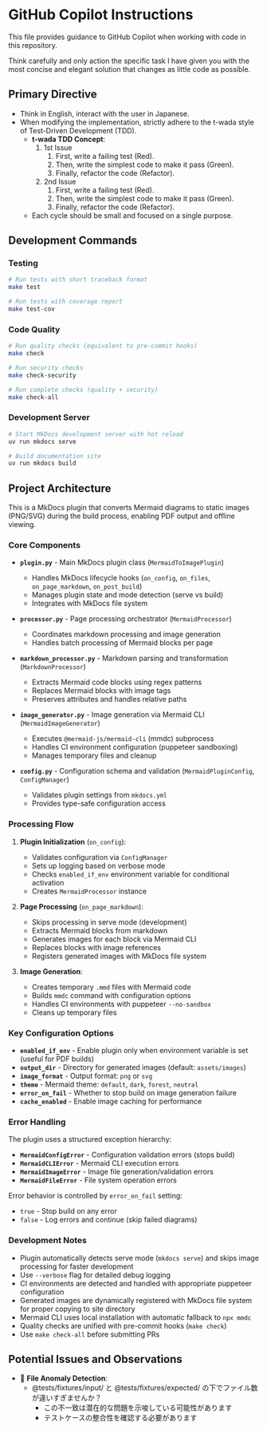 # GitHub Copilot Instructions

This file provides guidance to GitHub Copilot when working with code in this repository.

Think carefully and only action the specific task I have given you with the most concise and elegant solution that changes as little code as possible.

## Primary Directive

- Think in English, interact with the user in Japanese.
- When modifying the implementation, strictly adhere to the t-wada style of Test-Driven Development (TDD).
  - **t-wada TDD Concept**:
    1. 1st Issue
        1. First, write a failing test (Red).
        2. Then, write the simplest code to make it pass (Green).
        3. Finally, refactor the code (Refactor).
    2. 2nd Issue
        1. First, write a failing test (Red).
        2. Then, write the simplest code to make it pass (Green).
        3. Finally, refactor the code (Refactor).
  - Each cycle should be small and focused on a single purpose.

## Development Commands

### Testing
```bash
# Run tests with short traceback format
make test

# Run tests with coverage report
make test-cov

```

### Code Quality
```bash
# Run quality checks (equivalent to pre-commit hooks)
make check

# Run security checks
make check-security

# Run complete checks (quality + security)
make check-all
```

### Development Server
```bash
# Start MkDocs development server with hot reload
uv run mkdocs serve

# Build documentation site
uv run mkdocs build
```

## Project Architecture

This is a MkDocs plugin that converts Mermaid diagrams to static images (PNG/SVG) during the build process, enabling PDF output and offline viewing.

### Core Components

- **`plugin.py`** - Main MkDocs plugin class (`MermaidToImagePlugin`)
  - Handles MkDocs lifecycle hooks (`on_config`, `on_files`, `on_page_markdown`, `on_post_build`)
  - Manages plugin state and mode detection (serve vs build)
  - Integrates with MkDocs file system

- **`processor.py`** - Page processing orchestrator (`MermaidProcessor`)
  - Coordinates markdown processing and image generation
  - Handles batch processing of Mermaid blocks per page

- **`markdown_processor.py`** - Markdown parsing and transformation (`MarkdownProcessor`)
  - Extracts Mermaid code blocks using regex patterns
  - Replaces Mermaid blocks with image tags
  - Preserves attributes and handles relative paths

- **`image_generator.py`** - Image generation via Mermaid CLI (`MermaidImageGenerator`)
  - Executes `@mermaid-js/mermaid-cli` (mmdc) subprocess
  - Handles CI environment configuration (puppeteer sandboxing)
  - Manages temporary files and cleanup

- **`config.py`** - Configuration schema and validation (`MermaidPluginConfig`, `ConfigManager`)
  - Validates plugin settings from `mkdocs.yml`
  - Provides type-safe configuration access

### Processing Flow

1. **Plugin Initialization** (`on_config`):
   - Validates configuration via `ConfigManager`
   - Sets up logging based on verbose mode
   - Checks `enabled_if_env` environment variable for conditional activation
   - Creates `MermaidProcessor` instance

2. **Page Processing** (`on_page_markdown`):
   - Skips processing in serve mode (development)
   - Extracts Mermaid blocks from markdown
   - Generates images for each block via Mermaid CLI
   - Replaces blocks with image references
   - Registers generated images with MkDocs file system

3. **Image Generation**:
   - Creates temporary `.mmd` files with Mermaid code
   - Builds `mmdc` command with configuration options
   - Handles CI environments with puppeteer `--no-sandbox`
   - Cleans up temporary files

### Key Configuration Options

- **`enabled_if_env`** - Enable plugin only when environment variable is set (useful for PDF builds)
- **`output_dir`** - Directory for generated images (default: `assets/images`)
- **`image_format`** - Output format: `png` or `svg`
- **`theme`** - Mermaid theme: `default`, `dark`, `forest`, `neutral`
- **`error_on_fail`** - Whether to stop build on image generation failure
- **`cache_enabled`** - Enable image caching for performance

### Error Handling

The plugin uses a structured exception hierarchy:
- **`MermaidConfigError`** - Configuration validation errors (stops build)
- **`MermaidCLIError`** - Mermaid CLI execution errors
- **`MermaidImageError`** - Image file generation/validation errors
- **`MermaidFileError`** - File system operation errors

Error behavior is controlled by `error_on_fail` setting:
- `true` - Stop build on any error
- `false` - Log errors and continue (skip failed diagrams)

### Development Notes

- Plugin automatically detects serve mode (`mkdocs serve`) and skips image processing for faster development
- Use `--verbose` flag for detailed debug logging
- CI environments are detected and handled with appropriate puppeteer configuration
- Generated images are dynamically registered with MkDocs file system for proper copying to site directory
- Mermaid CLI uses local installation with automatic fallback to `npx mmdc`
- Quality checks are unified with pre-commit hooks (`make check`)
- Use `make check-all` before submitting PRs

## Potential Issues and Observations

- 🚨 **File Anomaly Detection**:
  - @tests/fixtures/input/ と @tests/fixtures/expected/ の下でファイル数が違いすぎませんか？
    - この不一致は潜在的な問題を示唆している可能性があります
    - テストケースの整合性を確認する必要があります

